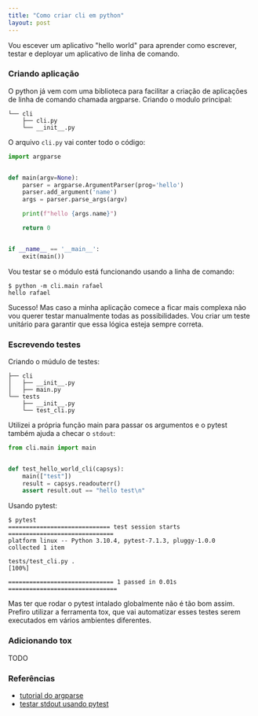 ```yaml
---
title: "Como criar cli em python"
layout: post
---
```


Vou escever um aplicativo "hello world" para aprender como escrever, testar e
deployar um aplicativo de linha de comando. 

### Criando aplicação

O python já vem com uma biblioteca para facilitar a criação de aplicações de linha
de comando chamada argparse. Criando o modulo principal:

```
└── cli
    ├── cli.py
    └── __init__.py
```

O arquivo `cli.py` vai conter todo o código:

```python
import argparse


def main(argv=None):
    parser = argparse.ArgumentParser(prog='hello')
    parser.add_argument('name')
    args = parser.parse_args(argv)

    print(f"hello {args.name}")

    return 0


if __name__ == '__main__':
    exit(main())
```

Vou testar se o módulo está funcionando usando a linha de comando:

```
$ python -m cli.main rafael
hello rafael
```

Sucesso! Mas caso a minha aplicação comece a ficar mais complexa não vou querer
testar manualmente todas as possibilidades. Vou criar um teste unitário para
garantir que essa lógica esteja sempre correta.

### Escrevendo testes

Criando o múdulo de testes:

```
├── cli
│   ├── __init__.py
│   ├── main.py
└── tests
    ├── __init__.py
    └── test_cli.py
```

Utilizei a própria função main para passar os argumentos e o pytest também
ajuda a checar o `stdout`:

```python
from cli.main import main


def test_hello_world_cli(capsys):
    main(["test"])
    result = capsys.readouterr()
    assert result.out == "hello test\n"
```

Usando pytest:

```
$ pytest
============================= test session starts ==============================
platform linux -- Python 3.10.4, pytest-7.1.3, pluggy-1.0.0
collected 1 item                                                               

tests/test_cli.py .                                                      [100%]

============================== 1 passed in 0.01s ===============================
```

Mas ter que rodar o pytest intalado globalmente não é tão bom assim. Prefiro utilizar
a ferramenta tox, que vai automatizar esses testes serem executados em vários ambientes
diferentes.

### Adicionando tox

TODO

### Referências

+ [tutorial do argparse]
+ [testar stdout usando pytest]

[tutorial do argparse]: https://docs.python.org/3/library/argparse.html
[testar stdout usando pytest]: https://docs.pytest.org/en/7.1.x/how-to/capture-stdout-stderr.html
